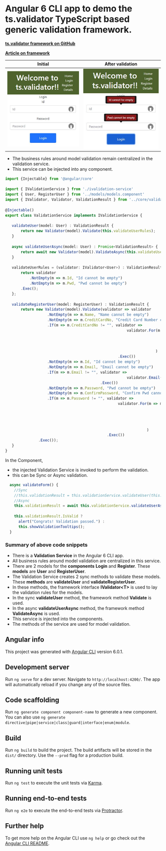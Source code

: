# Angular 6 CLI app to demo the ts.validator TypeScript based generic validation framework.

[**ts.validator framework on GitHub**](https://github.com/VeritasSoftware/ts.validator)

[**Article on framework**](https://www.c-sharpcorner.com/article/ts-validator-typescript-based-generic-validation-framework/)

| Initial | After validation |
| --- | --- |
| ![Login initial](https://github.com/VeritasSoftware/ts-validator-app-angular6/blob/master/src/Login_1.jpg) | ![Login validation](https://github.com/VeritasSoftware/ts-validator-app-angular6/blob/master/src/Login_2.jpg) | 

*   The business rules around model validation remain centralized in the validation service.
*   This service can be injected into any component. 

 ```typescript
import {Injectable} from '@angular/core'

import { IValidationService } from './ivalidation-service'
import { User, RegisterUser } from '../models/models.component'
import { IValidator, Validator, ValidationResult } from '../core/validate';

@Injectable()
export class ValidationService implements IValidationService {
    
    validateUser(model: User) : ValidationResult {
        return new Validator(model).Validate(this.validateUserRules);
    }  

    async validateUserAsync(model: User) : Promise<ValidationResult> {
        return await new Validator(model).ValidateAsync(this.validateUserRules);        
    }
    
    validateUserRules = (validator: IValidator<User>) : ValidationResult => {
        return validator 
            .NotEmpty(m => m.Id, "Id cannot be empty")
            .NotEmpty(m => m.Pwd, "Pwd cannot be empty")
        .Exec();
    };

    validateRegisterUser(model: RegisterUser) : ValidationResult {
        return new Validator(model).Validate(validator => validator
                    .NotEmpty(m => m.Name, "Name cannot be empty")
                    .NotEmpty(m => m.CreditCardNo, "Credit Card Number cannot be empty")                    
                    .If(m => m.CreditCardNo != "", validator =>
                                                        validator.For(m => m.CreditCardNo, creditCardValidator =>
                                                                                                creditCardValidator.Length(13, 19, "Credit Card Number length is invalid")
                                                                                                                   .CreditCard("Credit Card Number is invalid")
                                                                                            .Exec()
                                                                     )                                                                
                                                    .Exec())
                    .NotEmpty(m => m.Id, "Id cannot be empty")
                    .NotEmpty(m => m.Email, "Email cannot be empty")
                    .If(m => m.Email != "", validator =>
                                                        validator.Email(m => m.Email, "Email is invalid")
                                            .Exec())
                    .NotEmpty(m => m.Password, "Pwd cannot be empty")
                    .NotEmpty(m => m.ConfirmPassword, "Confirm Pwd cannot be empty") 
                    .If(m => m.Password != "", validator =>
                                                    validator.For(m => m.Password, passwordValidator => 
                                                                                        passwordValidator.Matches("(?=.*?[0-9])(?=.*?[a-z])(?=.*?[A-Z])", "Password strength is not valid")
                                                                                                         .Required((m, pwd) => pwd.length > 3, "Password length should be greater than 3") 
                                                                                                         .Required((m, pwd) => pwd == m.ConfirmPassword, "Password and Confirm Password are not the same")
                                                                                   .Exec()
                                                                 )
                                               .Exec())                    
                .Exec());
    }
}
```

In the Component, 

*   the injected Validation Service is invoked to perform the validation. 
*   this can be Sync or Async validation.

```typescript
  async validateForm() {
    //Sync
    //this.validationResult = this.validationService.validateUser(this.loginUser);
    //Async
    this.validationResult = await this.validationService.validateUserAsync(this.loginUser);

    this.validationResult.IsValid ?
      alert("Congrats! Validation passed.") :
      this.showValidationTooltips();    
  }
```


### Summary of above code snippets

*   There is a **Validation Service** in the Angular 6 CLI app.
*   All business rules around model validation are centralized in this service.
*   There are 2 models for the **components** **Login** and **Register**. These **models** are **User** and **RegisterUser**.
*   The Validation Service creates 2 sync methods to validate these models. These **methods** are **validateUser** and **validateRegisterUser**.
*   In these methods, the framework interface **IValidator\<T\>** is used to lay the validation rules for the models.
*   In the sync **validateUser** method, the framework method **Validate** is used.
*   In the async **validateUserAsync** method, the framework method **ValidateAsync** is used.
*   This service is injected into the components.
*   The methods of the service are used for model validation.



## Angular info

This project was generated with [Angular CLI](https://github.com/angular/angular-cli) version 6.0.1.

## Development server

Run `ng serve` for a dev server. Navigate to `http://localhost:4200/`. The app will automatically reload if you change any of the source files.

## Code scaffolding

Run `ng generate component component-name` to generate a new component. You can also use `ng generate directive|pipe|service|class|guard|interface|enum|module`.

## Build

Run `ng build` to build the project. The build artifacts will be stored in the `dist/` directory. Use the `--prod` flag for a production build.

## Running unit tests

Run `ng test` to execute the unit tests via [Karma](https://karma-runner.github.io).

## Running end-to-end tests

Run `ng e2e` to execute the end-to-end tests via [Protractor](http://www.protractortest.org/).

## Further help

To get more help on the Angular CLI use `ng help` or go check out the [Angular CLI README](https://github.com/angular/angular-cli/blob/master/README.md).
